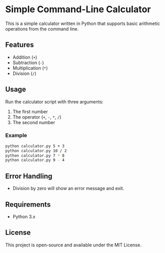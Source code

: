 # Simple Command-Line Calculator

This is a simple calculator written in Python that supports basic arithmetic operations from the command line.

## Features

- Addition (`+`)
- Subtraction (`-`)
- Multiplication (`*`)
- Division (`/`)

## Usage

Run the calculator script with three arguments:
1. The first number
2. The operator (`+`, `-`, `*`, `/`)
3. The second number

### Example

```sh
python calculator.py 5 + 3
python calculator.py 10 / 2
python calculator.py 7 * 8
python calculator.py 9 - 4
```

## Error Handling

- Division by zero will show an error message and exit.

## Requirements

- Python 3.x

## License

This project is open-source and available under the MIT License.
